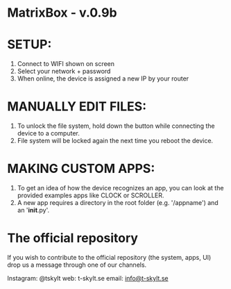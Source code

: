 MatrixBox - v.0.9b
================================

# SETUP:
1. Connect to WIFI shown on screen
2. Select your network + password
3. When online, the device is assigned a new IP by your router

# MANUALLY EDIT FILES:
1. To unlock the file system, hold down the button while connecting the device to a computer.
2. File system will be locked again the next time you reboot the device.

# MAKING CUSTOM APPS:
1. To get an idea of how the device recognizes an app, you can look at the provided examples apps like CLOCK or SCROLLER.
2. A new app requires a directory in the root folder (e.g. '/appname') and an '__init__.py'.



The official repository
================================
If you wish to contribute to the official repository (the system, apps, UI) drop us a message through one of our channels.

Instagram: @tskylt
web: t-skylt.se
email: info@t-skylt.se
